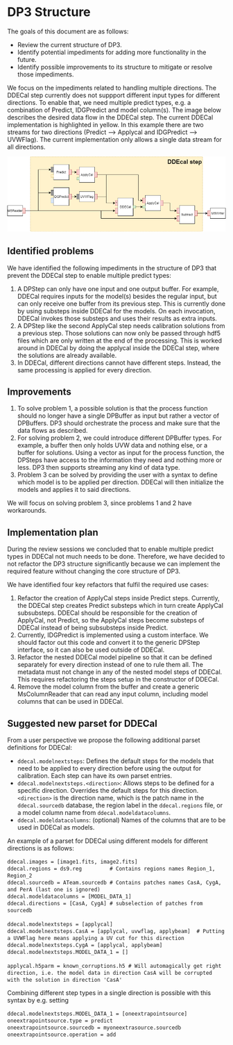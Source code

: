 # DP3 Structure

The goals of this document are as follows:
- Review the current structure of DP3.
- Identify potential impediments for adding more functionality in the future.
- Identify possible improvements to its structure to mitigate or resolve those impediments.

We focus on the impediments related to handling multiple directions. The DDECal step currently does not suppport different input types for different directions. To enable that, we need multiple predict types, e.g. a combination of Predict, IDGPredict and model column(s). The image below describes the desired data flow in the DDECal step. The current DDECal implementation is highlighted in yellow. In this example there are two streams for two directions (Predict --> Applycal and IDGPredict --> UVWFlag). The current implementation only allows a single data stream for all directions.

![Detailed process of a DDECal pipeline](docs/doxygen/images/ddecal.png)

## Identified problems
We have identified the following impediments in the structure of DP3 that prevent the DDECal step to enable multiple predict types:
1. A DPStep can only have one input and one output buffer. For example, DDECal requires inputs for the model(s) besides the regular input, but can only receive one buffer from its previous step. This is currently done by using substeps inside DDECal for the models. On each invocation, DDECal invokes those substeps and uses their results as extra inputs.
2. A DPStep like the second ApplyCal step needs calibration solutions from a previous step. Those solutions can now only be passed through hdf5 files which are only written at the end of the processing. This is worked around in DDECal by doing the applycal inside the DDECal step, where the solutions are already available.
3. In DDECal, different directions cannot have different steps. Instead, the same processing is applied for every direction.

## Improvements
1. To solve problem 1, a possible solution is that the process function should no longer have a single DPBuffer as input but rather a vector of DPBuffers. DP3 should orchestrate the process and make sure that the data flows as described.
2. For solving problem 2, we could introduce different DPBuffer types. For example, a buffer then only holds UVW data and nothing else, or a buffer for solutions. Using a vector as input for the process function, the DPSteps have access to the information they need and nothing more or less. DP3 then supports streaming any kind of data type.
3. Problem 3 can be solved by providing the user with a syntax to define which model is to be applied per direction. DDECal will then initialize the models and applies it to said directions.

We will focus on solving problem 3, since problems 1 and 2 have workarounds.

## Implementation plan
During the review sessions we concluded that to enable multiple predict types in DDECal not much needs to be done. Therefore, we have decided to not refactor the DP3 structure significantly because we can implement the required feature without changing the core structure of DP3.

We have identified four key refactors that fulfil the required use cases:
1. Refactor the creation of ApplyCal steps inside Predict steps. Currently, the DDECal step creates Predict substeps which in turn create ApplyCal subsubsteps. DDECal should be responsible for the creation of ApplyCal, not Predict, so the ApplyCal steps become substeps of DDECal instead of being subsubsteps inside Predict.
2. Currently, IDGPredict is implemented using a custom interface. We should factor out this code and convert it to the generic DPStep interface, so it can also be used outside of DDECal.
3. Refactor the nested DDECal model pipeline so that it can be defined separately for every direction instead of one to rule them all. The metadata must not change in any of the nested model steps of DDECal. This requires refactoring the steps setup in the constructor of DDECal.
4. Remove the model column from the buffer and create a generic MsColumnReader that can read any input column, including model columns that can be used in DDECal.

## Suggested new parset for DDECal
From a user perspective we propose the following additional parset definitions for DDECal:
- `ddecal.modelnextsteps`: Defines the default steps for the models that need to be applied to every direction before using the output for calibration. Each step can have its own parset entries.
- `ddecal.modelnextsteps.<direction>`: Allows steps to be defined for a specific direction. Overrides the default steps for this direction. `<direction>` is the direction name, which is the patch name in the `ddecal.sourcedb` database, the region label in the `ddecal.regions` file, or a model column name from `ddecal.modeldatacolumns`.
- `ddecal.modeldatacolumns`: (optional) Names of the columns that are to be used in DDECal as models.

An example of a parset for DDECal using different models for different directions is as follows:
```
ddecal.images = [image1.fits, image2.fits]
ddecal.regions = ds9.reg         # Contains regions names Region_1, Region_2
ddecal.sourcedb = ATeam.sourcedb # Contains patches names CasA, CygA, and PerA (last one is ignored)
ddecal.modeldatacolumns = [MODEL_DATA_1]
ddecal.directions = [CasA, CygA] # subselection of patches from sourcedb

ddecal.modelnextsteps = [applycal]
ddecal.modelnextsteps.CasA = [applycal, uvwflag, applybeam]  # Putting a UVWFlag here means applying a UV cut for this direction
ddecal.modelnextsteps.CygA = [applycal, applybeam]
ddecal.modelnextsteps.MODEL_DATA_1 = []

applycal.h5parm = known_corruptions.h5 # Will automagically get right direction, i.e. the model data in direction CasA will be corrupted with the solution in direction 'CasA'
```

Combining different step types in a single direction is possible with this syntax by e.g. setting
```
ddecal.modelnextsteps.MODEL_DATA_1 = [oneextrapointsource]
oneextrapointsource.type = predict
oneextrapointsource.sourcedb = myoneextrasource.sourcedb
oneextrapointsource.operation = add
```
